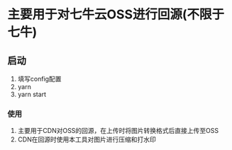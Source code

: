 # 主要用于对七牛云OSS进行回源(不限于七牛)

## 启动
1. 填写config配置
2. yarn 
3. yarn start 

### 使用
1. 主要用于CDN对OSS的回源，在上传时将图片转换格式后直接上传至OSS
2. CDN在回源时使用本工具对图片进行压缩和打水印
